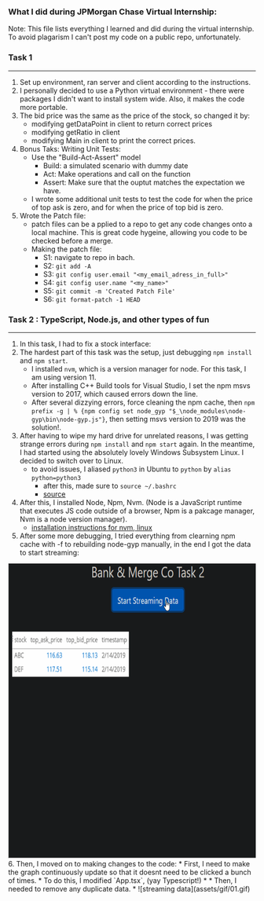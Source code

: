 ### What I did during JPMorgan Chase Virtual Internship:

Note: This file lists everything I learned and did during the virtual internship. To avoid plagarism I can't post my code on a public repo, unfortunately.

### Task 1
---

1. Set up environment, ran server and client according to the instructions.
2. I personally decided to use a Python virtual environment - there were packages I didn't want to install system wide. Also, it makes the code more portable.
3. The bid price was the same as the price of the stock, so changed it by:
    * modifying getDataPoint in client to return correct prices
    * modifying getRatio in client
    * modifying Main in client to print the correct prices.
4. Bonus Taks: Writing Unit Tests:
    * Use the "Build-Act-Assert" model
        * Build: a simulated scenario with dummy date
        * Act: Make operations and call on the function
        * Assert: Make sure that the ouptut matches the expectation we have.
    * I wrote some additional unit tests to test the code for when the price of top ask is zero, and for when the price of top bid is zero.
5. Wrote the Patch file:
    * patch files can be a pplied to a repo to get any code changes onto a local machine. This is great code hygeine, allowing you code to be checked before a merge.
    * Making the patch file:
        * S1: navigate to repo in bach.
        * S2: `git add -A`
        * S3: `git config user.email "<my_email_adress_in_full>"`
        * S4: `git config user.name "<my_name>"`
        * S5: `git commit -m 'Created Patch File'`
        * S6: `git format-patch -1 HEAD`

### Task 2 : TypeScript, Node.js, and other types of fun
---

1. In this task, I had to fix a stock interface:
2. The hardest part of this task was the setup, just debugging `npm install` and `npm start`.
    * I installed `nvm`, which is a version manager for node. For this task, I am using version 11.
    * After installing C++ Build tools for Visual Studio, I set the npm msvs version to 2017, which caused errors down the line.
    * After several dizzying errors, force cleaning the npm cache, then `npm prefix -g | % {npm config set node_gyp "$_\node_modules\node-gyp\bin\node-gyp.js"}`, then setting msvs version to 2019 was the solution!.
3. After having to wipe my hard drive for unrelated reasons, I was getting strange errors during `npm install` and `npm start` again. In the meantime, I had started using the absolutely lovely Windows Subsystem Linux. I decided to switch over to Linux.
    * to avoid issues, I aliased `python3` in Ubuntu to `python` by `alias python=python3`
        * after this, made sure to `source ~/.bashrc`
        * [source](https://askubuntu.com/questions/320996/how-to-make-python-program-command-execute-python-3)
4. After this, I installed Node, Npm, Nvm. (Node is a JavaScript runtime that executes JS code outside of a browser, Npm is a pakcage manager, Nvm is a node version manager).
    * [installation instructions for nvm, linux](https://github.com/nvm-sh/nvm#install--update-script)
5. After some more debugging, I tried everything from clearning npm cache with -f to rebuilding node-gyp manually, in the end I got the data to start streaming:
<img src="assets/gif/01.gif" width="800" height="600" />
6. Then, I moved on to making changes to the code:
    * First, I need to make the graph continuously update so that it doesnt need to be clicked a bunch of times.
        * To do this, I modified `App.tsx`, (yay Typescript!)
        *
    * Then, I needed to remove any duplicate data.
    * ![streaming data](assets/gif/01.gif)
